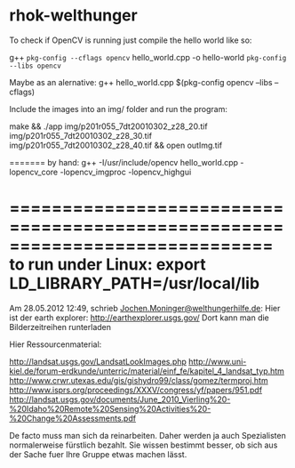 rhok-welthunger
===============

To check if OpenCV is running just compile the hello world like so:

g++ `pkg-config --cflags opencv` hello_world.cpp -o hello-world `pkg-config --libs opencv`

Maybe as an alernative:
g++ hello_world.cpp $(pkg-config opencv –libs –cflags)


Include the images into an img/ folder and run the program:

make && ./app img/p201r055_7dt20010302_z28_20.tif img/p201r055_7dt20010302_z28_30.tif img/p201r055_7dt20010302_z28_40.tif && open outImg.tif

=======
by hand:
g++ -I/usr/include/opencv hello_world.cpp -lopencv_core -lopencv_imgproc -lopencv_highgui

=============================================================================
to run under Linux:
export LD_LIBRARY_PATH=/usr/local/lib
====================================
Am 28.05.2012 12:49, schrieb Jochen.Moninger@welthungerhilfe.de:
Hier ist der earth explorer: http://earthexplorer.usgs.gov/
Dort kann man die Bilderzeitreihen runterladen

Hier Ressourcenmaterial:

http://landsat.usgs.gov/LandsatLookImages.php
http://www.uni-kiel.de/forum-erdkunde/unterric/material/einf_fe/kapitel_4_landsat_typ.htm
http://www.crwr.utexas.edu/gis/gishydro99/class/gomez/termproj.htm
http://www.isprs.org/proceedings/XXXV/congress/yf/papers/951.pdf
http://landsat.usgs.gov/documents/June_2010_Vierling%20-%20Idaho%20Remote%20Sensing%20Activities%20-%20Change%20Assessments.pdf

De facto muss man sich da reinarbeiten. Daher werden ja auch Spezialisten normalerweise fürstlich bezahlt.
Sie wissen bestimmt besser, ob sich aus der Sache fuer Ihre Gruppe etwas machen lässt. 

